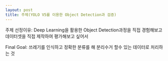 ```yaml
---
layout: post
title: 주제(YOLO V5를 이용한 Object Detection과 검증)
---
```

 주제 선정이유: Deep Learning을 활용한 Object Detection과정을 직접 경험해보고 데이터셋을 직접 제작하여 평가해보고 싶어서

 
 Final Goal: 쓰레기를 인식하고 정확한 분류를 해 분리수거 할수 있는 데이터로 처리하는 것
